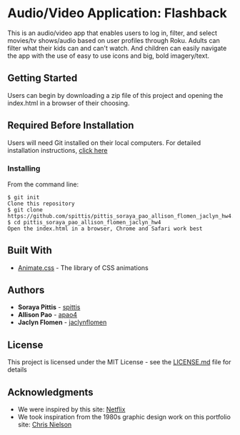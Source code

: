 # Audio/Video Application: Flashback

This is an audio/video app that enables users to log in, filter, and select movies/tv shows/audio based on user profiles through Roku. Adults can filter what their kids can and can't watch. And children can easily navigate the app with the use of easy to use icons and big, bold imagery/text. 


## Getting Started

Users can begin by downloading a zip file of this project and opening the index.html in a browser of their choosing. 


## Required Before Installation
Users will need Git installed on their local computers. For detailed installation instructions, [click here](https://git-scm.com/book/en/v2/Getting-Started-Installing-Git)

### Installing
From the command line:

```
$ git init
Clone this repository
$ git clone https://github.com/spittis/pittis_soraya_pao_allison_flomen_jaclyn_hw4.git
$ cd pittis_soraya_pao_allison_flomen_jaclyn_hw4
Open the index.html in a browser, Chrome and Safari work best
```

## Built With

* [Animate.css](https://daneden.github.io/animate.css/) - The library of CSS animations


## Authors

* **Soraya Pittis** - [spittis](https://github.com/spittis)
* **Allison Pao** - [apao4](https://github.com/apao4)
* **Jaclyn Flomen** - [jaclynflomen](https://github.com/jaclynflomen)


## License

This project is licensed under the MIT License - see the [LICENSE.md](LICENSE.md) file for details


## Acknowledgments

* We were inspired by this site: [Netflix](https://netflix.com)
* We took inspiration from the 1980s graphic design work on this portfolio site: [Chris Nielson](https://chriskirknielsen.com)


